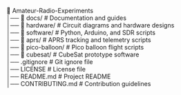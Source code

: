 📁 Amateur-Radio-Experiments  
│── 📁 docs/                  # Documentation and guides  
│── 📁 hardware/               # Circuit diagrams and hardware designs  
│── 📁 software/               # Python, Arduino, and SDR scripts  
│── 📁 aprs/                   # APRS tracking and telemetry scripts  
│── 📁 pico-balloon/           # Pico balloon flight scripts  
│── 📁 cubesat/                # CubeSat prototype software  
│── .gitignore                 # Git ignore file  
│── LICENSE                    # License file  
│── README.md                  # Project README  
│── CONTRIBUTING.md            # Contribution guidelines  
